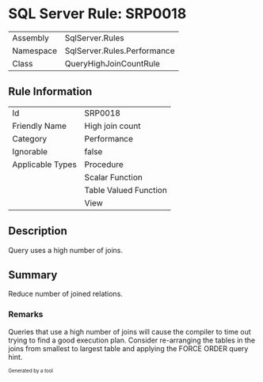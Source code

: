 ﻿# SQL Server Rule: SRP0018
  
|    |    |
|----|----|
| Assembly | SqlServer.Rules |
| Namespace | SqlServer.Rules.Performance |
| Class | QueryHighJoinCountRule |
  
## Rule Information
  
|    |    |
|----|----|
| Id | SRP0018 |
| Friendly Name | High join count |
| Category | Performance |
| Ignorable | false |
| Applicable Types | Procedure  |
|   | Scalar Function |
|   | Table Valued Function |
|   | View |
  
## Description
  
Query uses a high number of joins. 
  
## Summary
  
Reduce number of joined relations.
  
### Remarks
  
Queries that use a high number of joins will cause the compiler to time out trying to find
 a good execution plan. Consider re-arranging the tables in the joins from smallest to
 largest table and applying the FORCE ORDER query hint. 
  
<sub><sup>Generated by a tool</sup></sub>
